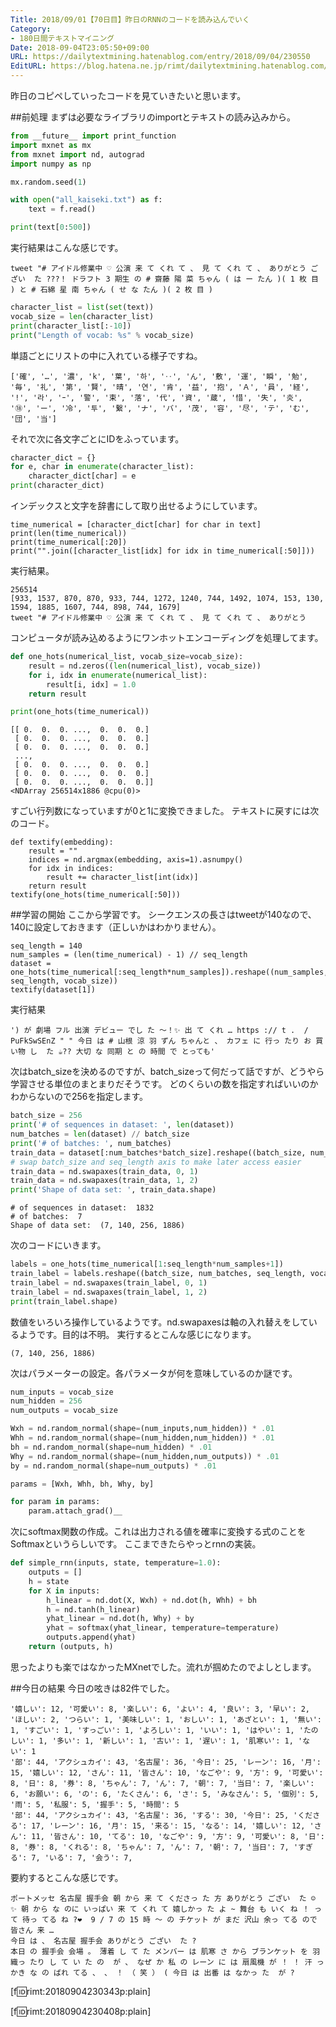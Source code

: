 ```yaml
---
Title: 2018/09/01【70日目】昨日のRNNのコードを読み込んでいく
Category:
- 180日間テキストマイニング
Date: 2018-09-04T23:05:50+09:00
URL: https://dailytextmining.hatenablog.com/entry/2018/09/04/230550
EditURL: https://blog.hatena.ne.jp/rimt/dailytextmining.hatenablog.com/atom/entry/10257846132620387884
---
```


昨日のコピペしていったコードを見ていきたいと思います。

##前処理
まずは必要なライブラリのimportとテキストの読み込みから。

```python
from __future__ import print_function
import mxnet as mx
from mxnet import nd, autograd
import numpy as np

mx.random.seed(1)

with open("all_kaiseki.txt") as f:
    text = f.read()

print(text[0:500])
```

実行結果はこんな感じです。
```
tweet "# アイドル修業中 ♡ 公演 来 て くれ て 、 見 て くれ て 、 ありがとう ござい  た ???！ ドラフト 3 期生 の # 齋藤 陽 菜 ちゃん ( は ー たん )( 1 枚 目 ) と # 石綿 星 南 ちゃん ( せ な たん )( 2 枚 目 )
```

```python
character_list = list(set(text))
vocab_size = len(character_list)
print(character_list[:-10])
print("Length of vocab: %s" % vocab_size)
```
単語ごとにリストの中に入れている様子ですね。
```
['確', '…', '濃', 'k', '葉', '하', '‥', 'ん', '敷', '運', '瞬', '勉', '毎', '礼', '第', '賢', '晴', '연', '肯', '益', '抱', 'Ａ', '員', '経', '!', '라', 'ｰ', '警', '束', '落', '代', '資', '蔵', '惜', '失', '炎', '⑱', 'ー', '冷', '투', '繋', 'ナ', 'バ', '茂', '容', '尽', 'テ', 'む', '団', '当']
```
それで次に各文字ごとにIDをふっています。

```python
character_dict = {}
for e, char in enumerate(character_list):
    character_dict[char] = e
print(character_dict)
```
インデックスと文字を辞書にして取り出せるようにしています。
```
time_numerical = [character_dict[char] for char in text]
print(len(time_numerical))
print(time_numerical[:20])
print("".join([character_list[idx] for idx in time_numerical[:50]]))
```
実行結果。
```
256514
[933, 1537, 870, 870, 933, 744, 1272, 1240, 744, 1492, 1074, 153, 130, 1594, 1885, 1607, 744, 898, 744, 1679]
tweet "# アイドル修業中 ♡ 公演 来 て くれ て 、 見 て くれ て 、 ありがとう 
```
コンピュータが読み込めるようにワンホットエンコーディングを処理してます。
```python
def one_hots(numerical_list, vocab_size=vocab_size):
    result = nd.zeros((len(numerical_list), vocab_size))
    for i, idx in enumerate(numerical_list):
        result[i, idx] = 1.0
    return result

print(one_hots(time_numerical))
```
```
[[ 0.  0.  0. ...,  0.  0.  0.]
 [ 0.  0.  0. ...,  0.  0.  0.]
 [ 0.  0.  0. ...,  0.  0.  0.]
 ..., 
 [ 0.  0.  0. ...,  0.  0.  0.]
 [ 0.  0.  0. ...,  0.  0.  0.]
 [ 0.  0.  0. ...,  0.  0.  0.]]
<NDArray 256514x1886 @cpu(0)>
```
すごい行列数になっていますが0と1に変換できました。
テキストに戻すには次のコード。
```
def textify(embedding):
    result = ""
    indices = nd.argmax(embedding, axis=1).asnumpy()
    for idx in indices:
        result += character_list[int(idx)]
    return result
textify(one_hots(time_numerical[:50]))
```

##学習の開始
ここから学習です。
シークエンスの長さはtweetが140なので、140に設定しておきます（正しいかはわかりません）。
```
seq_length = 140
num_samples = (len(time_numerical) - 1) // seq_length
dataset = one_hots(time_numerical[:seq_length*num_samples]).reshape((num_samples, seq_length, vocab_size))
textify(dataset[1])
```
実行結果
```
') が 劇場 フル 出演 デビュー でし た ～！✨ 出 て くれ … https :// t .  / PuFkSwSEnZ " " 今日 は # 山根 涼 羽 ずん ちゃんと 、 カフェ に 行っ たり お 買い物 し  た ☕?? 大切 な 同期 と の 時間 で とっても'
```

次はbatch_sizeを決めるのですが、batch_sizeって何だって話ですが、どうやら学習させる単位のまとまりだそうです。
どのくらいの数を指定すればいいのかわからないので256を指定します。

```python
batch_size = 256
print('# of sequences in dataset: ', len(dataset))
num_batches = len(dataset) // batch_size
print('# of batches: ', num_batches)
train_data = dataset[:num_batches*batch_size].reshape((batch_size, num_batches, seq_length, vocab_size))
# swap batch_size and seq_length axis to make later access easier
train_data = nd.swapaxes(train_data, 0, 1)
train_data = nd.swapaxes(train_data, 1, 2)
print('Shape of data set: ', train_data.shape)
```
```
# of sequences in dataset:  1832
# of batches:  7
Shape of data set:  (7, 140, 256, 1886)
```

次のコードにいきます。
```python
labels = one_hots(time_numerical[1:seq_length*num_samples+1])
train_label = labels.reshape((batch_size, num_batches, seq_length, vocab_size))
train_label = nd.swapaxes(train_label, 0, 1)
train_label = nd.swapaxes(train_label, 1, 2)
print(train_label.shape)
```
数値をいろいろ操作しているようです。nd.swapaxesは軸の入れ替えをしているようです。目的は不明。
実行するとこんな感じになります。
```
(7, 140, 256, 1886)
```
次はパラメーターの設定。各パラメータが何を意味しているのか謎です。

```python
num_inputs = vocab_size
num_hidden = 256
num_outputs = vocab_size

Wxh = nd.random_normal(shape=(num_inputs,num_hidden)) * .01
Whh = nd.random_normal(shape=(num_hidden,num_hidden)) * .01
bh = nd.random_normal(shape=num_hidden) * .01
Why = nd.random_normal(shape=(num_hidden,num_outputs)) * .01
by = nd.random_normal(shape=num_outputs) * .01

params = [Wxh, Whh, bh, Why, by]

for param in params:
    param.attach_grad()__
```

次にsoftmax関数の作成。これは出力される値を確率に変換する式のことをSoftmaxというらしいです。
ここまできたらやっとrnnの実装。

```python
def simple_rnn(inputs, state, temperature=1.0):
    outputs = []
    h = state
    for X in inputs:
        h_linear = nd.dot(X, Wxh) + nd.dot(h, Whh) + bh
        h = nd.tanh(h_linear)
        yhat_linear = nd.dot(h, Why) + by
        yhat = softmax(yhat_linear, temperature=temperature)
        outputs.append(yhat)
    return (outputs, h)
```
思ったよりも楽ではなかったMXnetでした。流れが掴めたのでよしとします。

##今日の結果
今日の呟きは82件でした。

```
'嬉しい': 12, '可愛い': 8, '楽しい': 6, 'よい': 4, '良い': 3, '早い': 2, 'ほしい': 2, 'つらい': 1, '美味しい': 1, 'おしい': 1, 'あざとい': 1, '無い': 1, 'すごい': 1, 'すっごい': 1, 'よろしい': 1, 'いい': 1, 'はやい': 1, 'たのしい': 1, '多い': 1, '新しい': 1, '古い': 1, '遅い': 1, '肌寒い': 1, 'ない': 1
'部': 44, 'アクシュカイ': 43, '名古屋': 36, '今日': 25, 'レーン': 16, '月': 15, '嬉しい': 12, 'さん': 11, '皆さん': 10, 'なごや': 9, '方': 9, '可愛い': 8, '日': 8, '券': 8, 'ちゃん': 7, 'ん': 7, '朝': 7, '当日': 7, '楽しい': 6, 'お願い': 6, 'の': 6, 'たくさん': 6, 'さ': 5, 'みなさん': 5, '個別': 5, '雨': 5, '私服': 5, '握手': 5, '時間': 5
'部': 44, 'アクシュカイ': 43, '名古屋': 36, 'する': 30, '今日': 25, 'くださる': 17, 'レーン': 16, '月': 15, '来る': 15, 'なる': 14, '嬉しい': 12, 'さん': 11, '皆さん': 10, 'てる': 10, 'なごや': 9, '方': 9, '可愛い': 8, '日': 8, '券': 8, 'くれる': 8, 'ちゃん': 7, 'ん': 7, '朝': 7, '当日': 7, 'すぎる': 7, 'いる': 7, '会う': 7, 
```
要約するとこんな感じです。
```
ポートメッセ 名古屋 握手会 朝 から 来 て くださっ た 方 ありがとう ござい  た ☺ ️ ✨ 朝 から な のに いっぱい 来 て くれ て 嬉しかっ た よ ~ 舞台 も いく ね ！ って 待っ てる ね ?❤ ️ 9 / 7 の 15 時 〜 の チケット が まだ 沢山 余っ てる ので 皆さん 来 …
今日 は 、 名古屋 握手会 ありがとう ござい  た ?
本日 の 握手会 会場 。 薄着 し て た メンバー は 肌寒 さ から ブランケット を 羽織っ たり し て い た の  が 、 なぜ か 私 の レーン に は 扇風機 が ！ ！ 汗 っ かき な の ばれ てる 、 、 ！ （ 笑 ） ( 今日 は 出番 は なかっ た  が ?
```
[f:id:rimt:20180904230343p:plain]

[f:id:rimt:20180904230408p:plain]
